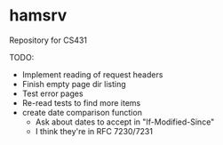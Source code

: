 # hamsrv
Repository for CS431

TODO:
 * Implement reading of request headers
 * Finish empty page dir listing
 * Test error pages
 * Re-read tests to find more items
 * create date comparison function
   * Ask about dates to accept in "If-Modified-Since"
   * I think they're in RFC 7230/7231
